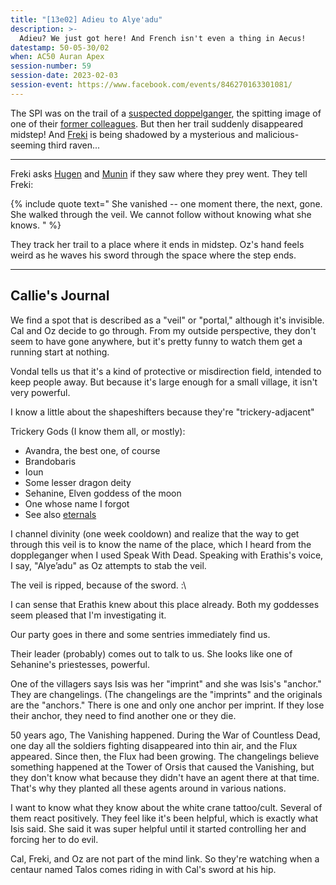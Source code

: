 ```yaml
---
title: "[13e02] Adieu to Alye'adu"
description: >-
  Adieu? We just got here! And French isn't even a thing in Aecus!
datestamp: 50-05-30/02
when: AC50 Auran Apex
session-number: 59
session-date: 2023-02-03
session-event: https://www.facebook.com/events/846270163301081/
---
```


The SPI was on the trail of a [suspected doppelganger](../dossiers/amisa-swiftaxe), the spitting image of one of their [former colleagues](../dossiers/sima). But then her trail suddenly disappeared midstep! And [Freki](../dossiers/freki) is being shadowed by a mysterious and malicious-seeming third raven...

---------

Freki asks [Hugen](../dossiers/hugen) and [Munin](../dossiers/munin) if they saw where they prey went. They tell Freki:

{% include quote text="
She vanished -- one moment there, the next, gone.
She walked through the veil.
We cannot follow without knowing what she knows.
" %}

They track her trail to a place where it ends in midstep. Oz's hand feels weird as he waves his sword through the space where the step ends.

------------------

## Callie's Journal

We find a spot that is described as a "veil" or "portal," although it's invisible. Cal and Oz decide to go through. From my outside perspective, they don't seem to have gone anywhere, but it's pretty funny to watch them get a running start at nothing.

Vondal tells us that it's a kind of protective or misdirection field, intended to keep people away. But because it's large enough for a small village, it isn't very powerful.

I know a little about the shapeshifters because they're "trickery-adjacent"

Trickery Gods (I know them all, or mostly):

* Avandra, the best one, of course
* Brandobaris
* Ioun
* Some lesser dragon deity
* Sehanine, Elven goddess of the moon
* One whose name I forgot
* See also [eternals](https://ctrue.name/equilibrium/creatures/eternals)

I channel divinity (one week cooldown) and realize that the way to get through this veil is to know the name of the place, which I heard from the doppleganger when I used Speak With Dead. Speaking with Erathis's voice, I say, "Alye’adu" as Oz attempts to stab the veil.

The veil is ripped, because of the sword. :\

I can sense that Erathis knew about this place already. Both my goddesses seem pleased that I'm investigating it.

Our party goes in there and some sentries immediately find us.

Their leader (probably) comes out to talk to us. She looks like one of Sehanine's priestesses, powerful.

One of the villagers says Isis was her "imprint" and she was Isis's "anchor." They are changelings. (The changelings are the "imprints" and the originals are the "anchors." There is one and only one anchor per imprint. If they lose their anchor, they need to find another one or they die.

50 years ago, The Vanishing happened. During the War of Countless Dead, one day all the soldiers fighting disappeared into thin air, and the Flux appeared. Since then, the Flux had been growing. The changelings believe something happened at the Tower of Orsis that caused the Vanishing, but they don't know what because they didn't have an agent there at that time. That's why they planted all these agents around in various nations.

I want to know what they know about the white crane tattoo/cult. Several of them react positively. They feel like it's been helpful, which is exactly what Isis said. She said it was super helpful until it started controlling her and forcing her to do evil.

Cal, Freki, and Oz are not part of the mind link. So they're watching when a centaur named Talos comes riding in with Cal's sword at his hip.
